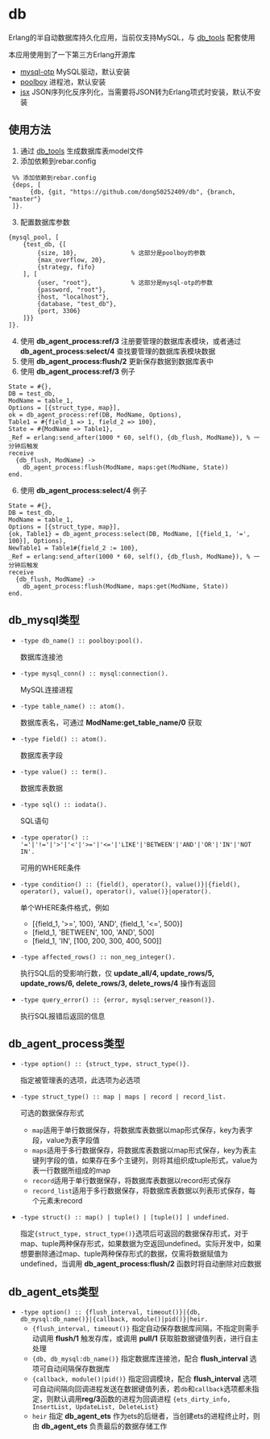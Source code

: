db
=====

Erlang的半自动数据库持久化应用，当前仅支持MySQL，与 [db_tools](https://github.com/dong50252409/db_tools) 配套使用

本应用使用到了一下第三方Erlang开源库

* [mysql-otp](https://github.com/mysql-otp/mysql-otp) MySQL驱动，默认安装
* [poolboy](https://github.com/devinus/poolboy) 进程池，默认安装
* [jsx](https://github.com/talentdeficit/jsx) JSON序列化反序列化，当需要将JSON转为Erlang项式时安装，默认不安装

使用方法
-----

1. 通过 [db_tools](https://github.com/dong50252409/db_tools) 生成数据库表model文件
2. 添加依赖到rebar.config

  ```
   %% 添加依赖到rebar.config
   {deps, [
        {db, {git, "https://github.com/dong50252409/db", {branch, "master"}
   ]}.
  ```

3. 配置数据库参数

  ```
  {mysql_pool, [
      {test_db, {[                  
          {size, 10},               % 这部分是poolboy的参数
          {max_overflow, 20},
          {strategy, fifo}
      ], [
          {user, "root"},           % 这部分是mysql-otp的参数
          {password, "root"},
          {host, "localhost"},
          {database, "test_db"},
          {port, 3306}
      ]}}
  ]}.
  ```

4. 使用 **db_agent_process:ref/3** 注册要管理的数据库表模块，或者通过 **db_agent_process:select/4** 查找要管理的数据库表模块数据
5. 使用 **db_agent_process:flush/2** 更新保存数据到数据库表中
6. 使用 **db_agent_process:ref/3** 例子

  ```
  State = #{},
  DB = test_db,
  ModName = table_1,
  Options = [{struct_type, map}],
  ok = db_agent_process:ref(DB, ModName, Options),
  Table1 = #{field_1 => 1, field_2 => 100},
  State = #{ModName => Table1},
  _Ref = erlang:send_after(1000 * 60, self(), {db_flush, ModName}), % 一分钟后触发
  receive
    {db_flush, ModName} ->
      db_agent_process:flush(ModName, maps:get(ModName, State))
  end.
  ```

6. 使用 **db_agent_process:select/4** 例子

  ```  
  State = #{},
  DB = test_db,
  ModName = table_1,
  Options = [{struct_type, map}],
  {ok, Table1} = db_agent_process:select(DB, ModName, [{field_1, '=', 100}], Options),
  NewTable1 = Table1#{field_2 := 100},
  _Ref = erlang:send_after(1000 * 60, self(), {db_flush, ModName}), % 一分钟后触发
  receive
    {db_flush, ModName} ->
      db_agent_process:flush(ModName, maps:get(ModName, State))
  end.
  ```

db_mysql类型
----

* `-type db_name() :: poolboy:pool().`

  数据库连接池


* `-type mysql_conn() :: mysql:connection().`

  MySQL连接进程


* `-type table_name() :: atom().`

  数据库表名，可通过 **ModName:get_table_name/0** 获取


* `-type field() :: atom().`

  数据库表字段


* `-type value() :: term().`

  数据库表数据


* `-type sql() :: iodata().`

  SQL语句


* `-type operator() :: '='|'!='|'>'|'<'|'>='|'<='|'LIKE'|'BETWEEN'|'AND'|'OR'|'IN'|'NOT IN'.`

  可用的WHERE条件


* `-type condition() :: {field(), operator(), value()}|{field(), operator(), value(), operator(), value()}|operator().`

  单个WHERE条件格式，例如
    * [{field_1, '>=', 100}, 'AND', {field_1, '<=', 500}]
    * [field_1, 'BETWEEN', 100, 'AND', 500]
    * [field_1, 'IN', [100, 200, 300, 400, 500]]


* `-type affected_rows() :: non_neg_integer().`

  执行SQL后的受影响行数，仅 **update_all/4, update_rows/5, update_rows/6, delete_rows/3, delete_rows/4** 操作有返回


* `-type query_error() :: {error, mysql:server_reason()}.`

  执行SQL报错后返回的信息

db_agent_process类型
----

* `-type option() :: {struct_type, struct_type()}.`

  指定被管理表的选项，此选项为必选项


* `-type struct_type() :: map | maps | record | record_list.`

  可选的数据保存形式
  * `map`适用于单行数据保存，将数据库表数据以map形式保存，key为表字段，value为表字段值
  * `maps`适用于多行数据保存，将数据库表数据以map形式保存，key为表主键列字段的值，如果存在多个主键列，则将其组织成tuple形式，value为表一行数据所组成的map
  * `record`适用于单行数据保存，将数据库表数据以record形式保存
  * `record_list`适用于多行数据保存，将数据库表数据以列表形式保存，每个元素未record


* `-type struct() :: map() | tuple() | [tuple()] | undefined.`

  指定`{struct_type, struct_type()}`选项后可返回的数据保存形式，对于map、tuple两种保存形式，如果数据为空返回undefined。实际开发中，如果想要删除通过map、tuple两种保存形式的数据，仅需将数据赋值为undefined，当调用 **db_agent_process:flush/2** 函数时将自动删除对应数据

db_agent_ets类型
----

* `-type option() :: {flush_interval, timeout()}|{db, db_mysql:db_name()}|{callback, module()|pid()}|heir.` 
  * `{flush_interval, timeout()}` 指定自动保存数据库间隔，不指定则需手动调用 **flush/1** 触发存库，或调用 **pull/1** 获取脏数据键值列表，进行自主处理 
  * `{db, db_mysql:db_name()}` 指定数据库连接池，配合 **flush_interval** 选项可自动间隔保存数据库 
  * `{callback, module()|pid()}` 指定回调模块，配合 **flush_interval** 选项可自动间隔向回调进程发送在数据键值列表，若`db`和`callback`选项都未指定，则默认调用**reg/3**函数的进程为回调进程 `{ets_dirty_info, InsertList, UpdateList, DeleteList}`
  * `heir` 指定 **db_agent_ets** 作为ets的后继者，当创建ets的进程终止时，则由 **db_agent_ets** 负责最后的数据存储工作
